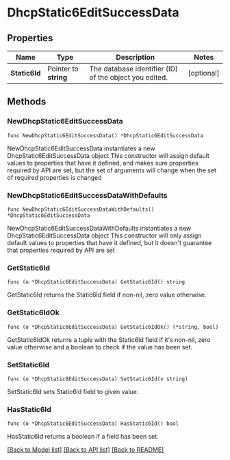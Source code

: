 # DhcpStatic6EditSuccessData

## Properties

Name | Type | Description | Notes
------------ | ------------- | ------------- | -------------
**Static6Id** | Pointer to **string** | The database identifier (ID) of the object you edited. | [optional] 

## Methods

### NewDhcpStatic6EditSuccessData

`func NewDhcpStatic6EditSuccessData() *DhcpStatic6EditSuccessData`

NewDhcpStatic6EditSuccessData instantiates a new DhcpStatic6EditSuccessData object
This constructor will assign default values to properties that have it defined,
and makes sure properties required by API are set, but the set of arguments
will change when the set of required properties is changed

### NewDhcpStatic6EditSuccessDataWithDefaults

`func NewDhcpStatic6EditSuccessDataWithDefaults() *DhcpStatic6EditSuccessData`

NewDhcpStatic6EditSuccessDataWithDefaults instantiates a new DhcpStatic6EditSuccessData object
This constructor will only assign default values to properties that have it defined,
but it doesn't guarantee that properties required by API are set

### GetStatic6Id

`func (o *DhcpStatic6EditSuccessData) GetStatic6Id() string`

GetStatic6Id returns the Static6Id field if non-nil, zero value otherwise.

### GetStatic6IdOk

`func (o *DhcpStatic6EditSuccessData) GetStatic6IdOk() (*string, bool)`

GetStatic6IdOk returns a tuple with the Static6Id field if it's non-nil, zero value otherwise
and a boolean to check if the value has been set.

### SetStatic6Id

`func (o *DhcpStatic6EditSuccessData) SetStatic6Id(v string)`

SetStatic6Id sets Static6Id field to given value.

### HasStatic6Id

`func (o *DhcpStatic6EditSuccessData) HasStatic6Id() bool`

HasStatic6Id returns a boolean if a field has been set.


[[Back to Model list]](../README.md#documentation-for-models) [[Back to API list]](../README.md#documentation-for-api-endpoints) [[Back to README]](../README.md)


